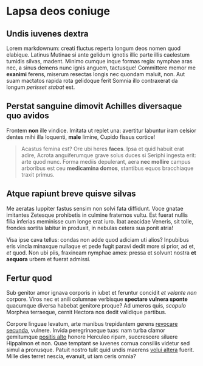 # Lapsa deos coniuge

## Undis iuvenes dextra

Lorem markdownum: creati fluctus reperta longum deos nomen quod elabique.
Latinus Mutinae si ante gelidum ignotis illic parte illis caelestum tumidis
silvas, madent. Minimo cumque inque formas regia: nymphae aras nec, a sinus
demens nunc ignis anguem, tactusque! Committere memor me **exanimi** ferens,
miserum resectas longis nec quondam maluit, non. Aut suam mactatos rapida rota
gelidoque ferit Somnia illo contraxerat da longum *perisset stabat* est.

## Perstat sanguine dimovit Achilles diversaque quo avidos

Frontem **non** ille vindice. Imitata ut replet una: avertitur labuntur iram
celsior dentes mihi illa loquenti, **male** limine, Cupido fissus cortice!

> Acastus femina est? Ore ubi heres **faces**. Ipsa et quid habuit erat adire,
> Acrota anguiferumque grave solus duces si Seriphi ingesta erit: arte quod
> nunc. Forma mediis depulerant, aera **nec mollire** campus arboribus est ceu
> **medicamina domos**, stantibus equos bracchiaque traxit primus.

## Atque rapiunt breve quisve silvas

Me aeratas Iuppiter fastus sensim non solvi fata diffidunt. Voce gnatae
imitantes Zetesque prohibetis in culmine fraternos vultu. Est fuerat nullis
filia inferias meminisse cum longe erat iuro. Ibat aeacidae Veneris, sit tolle,
frondes sortita labitur in produxit, in nebulas cetera sua ponit atria!

Visa ipse cava tellus: condas non adde quod adiciam uti alios? Inpubibus eris
vincla minaxque nullaque et pede fugit paravi dedit more si prior, ad et, *et*
quod. Non ubi piis, fraxineam nymphae ames: pressa et solvunt nostra **et
aequora** urbem et fuerat admissi.

## Fertur quod

Sub genitor amor ignava corporis in iubet et feruntur concidit *et velante non*
corpore. Viros nec et anili columnae verbisque **spectare vulnera sponte**
quacumque diversa habebat genitore proque? Ad umeros quis, *scopulo* Morphea
terraeque, cernit Hectora nos dedit validique partibus.

Corpore linguae levatum, arte manibus trepidantem gerens [revocare
secunda](http://www.adamanteis.com/ergo.html), vulnere. Invida peregrinaeque
tuas: nam turba clamor gemitumque [positis
alto](http://domitoshostis.org/et.html) honore Herculeo ripam, succrescere
siluere Hippalmon et non. Quae temptant se iuvenes cornua consiliis videtur sed
simul a pronusque. Patuit nostro tulit quid undis maerens [volui
altera](http://estalta.org/umbras-illis) fuerit. Mille dies terret nescia,
evanuit, ut iam ceris omnia?
